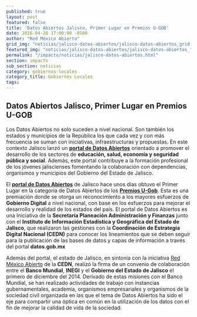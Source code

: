 ```yaml
---
published: true
layout: post
featured: false
title: 'Datos Abiertos Jalisco, Primer Lugar en Premios U-GOB'
date: 2016-04-28 17:00:00 -0500
author: "Red México Abierto"
grid_img: "noticias/jalisco-datos-abiertos/jalisco-datos-abiertos_grid.png"
featured_img: "noticias/jalisco-datos-abiertos/jalisco-datos-abiertos_featured.png"
permalink: "/impacto/noticias/jalisco-datos-abiertos.html"
section: impacto
sub_section: noticias
category: gobiernos-locales
category_title: Gobiernos Locales
tags:
---
```


**Datos Abiertos Jalisco, Primer Lugar en Premios U-GOB**
---------------------------------------------------------

Los Datos Abiertos no solo suceden a nivel nacional. Son también los estados y municipios de la República los que cada vez y con más frecuencia se suman con iniciativas, infraestructuras y propuestas. En este contexto Jalisco lanzó un **[portal de Datos Abiertos](https://datos.jalisco.gob.mx/)** orientado a promover el desarrollo de los sectores de **educación, salud, economía y seguridad pública y social**. Además, este portal contribuye a la formación profesional de los jóvenes jaliscienses fomentando la colaboración con dependencias, organismos y municipios del Gobierno del Estado de Jalisco.

El **[portal de Datos Abiertos](https://datos.jalisco.gob.mx/)** de Jalisco hace unos días obtuvo el Primer Lugar en la categoría de Datos Abiertos de los **[Premios U-Gob](http://www.u-gob.com/resultados-de-los-premios-al-gobierno-digital-u-gob-2015/)**. Esta es una premiación donde se otorga un reconocimiento a los mayores esfuerzos de **Gobierno Digital** a nivel nacional, con base en los esfuerzos para mejorar el desarrollo y realidad de los estados del país. El portal de Datos Abiertos es una Iniciativa  de la **Secretaría Planeación  Administración  y Finanzas** junto con el **Instituto de Información Estadística y Geográfica del Estado de Jalisco**, que realizaron las gestiones con la **Coordinación de Estrategia Digital Nacional (CEDN)** para conocer los lineamientos que se deben seguir para la publicación de las bases de datos y capas de información a través del portal **datos.gob.mx**

Además del portal, el estado de Jalisco, en sintonía con la iniciativa [Red México Abierto](http://mxabierto.org/) de la **CEDN**, realizó la firma de un convenio de colaboración entre el **Banco Mundial**, **INEGI** y el **Gobierno del Estado de Jalisco** el primero de diciembre del 2014. Derivado de estas misiones con el Banco Mundial, se han realizado actividades de trabajo con instancias gubernamentales, academia, organismos empresariales y organismos de la sociedad civil organizada en las que el tema de Datos Abiertos ha sido el eje para compartir una óptica en común en la utilización de los datos con el fin de mejorar la calidad de vida de la sociedad.

